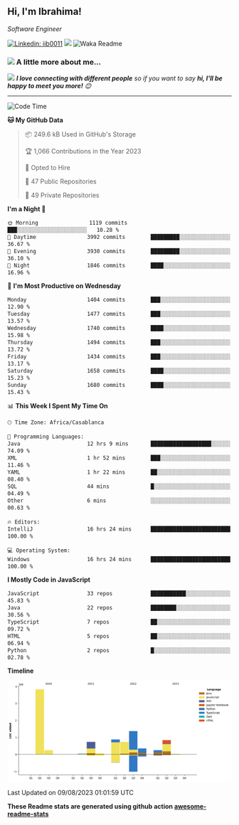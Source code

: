 <h2>Hi, I'm Ibrahima! </h2>
<p><em>Software Engineer 
</em></p>


[![Linkedin: iib0011](https://img.shields.io/badge/-iib0011-blue?style=flat-square&logo=Linkedin&logoColor=white&link=https://www.linkedin.com/in/iib0011/)](https://www.linkedin.com/in/iib0011/)
![](https://visitor-badge.glitch.me/badge?page_id=iib0011)
![Waka Readme](https://github.com/iib0011/iib0011/workflows/Waka%20Readme/badge.svg)


### <img src="https://media.giphy.com/media/VgCDAzcKvsR6OM0uWg/giphy.gif" width="50"> A little more about me...  


<img src="https://media.giphy.com/media/LnQjpWaON8nhr21vNW/giphy.gif" width="60"> <em><b>I love connecting with different people</b> so if you want to say <b>hi, I'll be happy to meet you more!</b> 😊</em>

---
<!--START_SECTION:waka-->
![Code Time](http://img.shields.io/badge/Code%20Time-2%2C394%20hrs%206%20mins-blue)

**🐱 My GitHub Data** 

> 📦 249.6 kB Used in GitHub's Storage 
 > 
> 🏆 1,066 Contributions in the Year 2023
 > 
> 💼 Opted to Hire
 > 
> 📜 47 Public Repositories 
 > 
> 🔑 49 Private Repositories 
 > 
**I'm a Night 🦉** 

```text
🌞 Morning                1119 commits        ███░░░░░░░░░░░░░░░░░░░░░░   10.28 % 
🌆 Daytime                3992 commits        █████████░░░░░░░░░░░░░░░░   36.67 % 
🌃 Evening                3930 commits        █████████░░░░░░░░░░░░░░░░   36.10 % 
🌙 Night                  1846 commits        ████░░░░░░░░░░░░░░░░░░░░░   16.96 % 
```
📅 **I'm Most Productive on Wednesday** 

```text
Monday                   1404 commits        ███░░░░░░░░░░░░░░░░░░░░░░   12.90 % 
Tuesday                  1477 commits        ███░░░░░░░░░░░░░░░░░░░░░░   13.57 % 
Wednesday                1740 commits        ████░░░░░░░░░░░░░░░░░░░░░   15.98 % 
Thursday                 1494 commits        ███░░░░░░░░░░░░░░░░░░░░░░   13.72 % 
Friday                   1434 commits        ███░░░░░░░░░░░░░░░░░░░░░░   13.17 % 
Saturday                 1658 commits        ████░░░░░░░░░░░░░░░░░░░░░   15.23 % 
Sunday                   1680 commits        ████░░░░░░░░░░░░░░░░░░░░░   15.43 % 
```


📊 **This Week I Spent My Time On** 

```text
🕑︎ Time Zone: Africa/Casablanca

💬 Programming Languages: 
Java                     12 hrs 9 mins       ███████████████████░░░░░░   74.09 % 
XML                      1 hr 52 mins        ███░░░░░░░░░░░░░░░░░░░░░░   11.46 % 
YAML                     1 hr 22 mins        ██░░░░░░░░░░░░░░░░░░░░░░░   08.40 % 
SQL                      44 mins             █░░░░░░░░░░░░░░░░░░░░░░░░   04.49 % 
Other                    6 mins              ░░░░░░░░░░░░░░░░░░░░░░░░░   00.63 % 

🔥 Editors: 
IntelliJ                 16 hrs 24 mins      █████████████████████████   100.00 % 

💻 Operating System: 
Windows                  16 hrs 24 mins      █████████████████████████   100.00 % 
```

**I Mostly Code in JavaScript** 

```text
JavaScript               33 repos            ███████████░░░░░░░░░░░░░░   45.83 % 
Java                     22 repos            ████████░░░░░░░░░░░░░░░░░   30.56 % 
TypeScript               7 repos             ██░░░░░░░░░░░░░░░░░░░░░░░   09.72 % 
HTML                     5 repos             ██░░░░░░░░░░░░░░░░░░░░░░░   06.94 % 
Python                   2 repos             █░░░░░░░░░░░░░░░░░░░░░░░░   02.78 % 
```



**Timeline**

![Lines of Code chart](https://raw.githubusercontent.com/iib0011/iib0011/master/assets/bar_graph.png)


 Last Updated on 09/08/2023 01:01:59 UTC
<!--END_SECTION:waka-->

**These Readme stats are generated using github action [awesome-readme-stats](https://github.com/iib0011/waka-readme-stats)**

